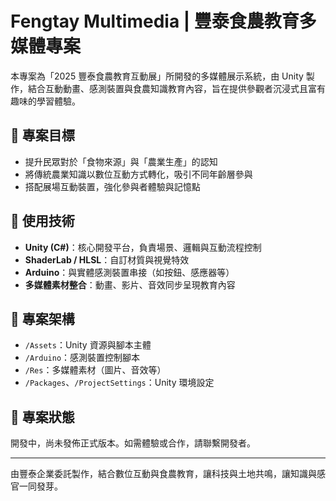 # Fengtay Multimedia | 豐泰食農教育多媒體專案

本專案為「2025 豐泰食農教育互動展」所開發的多媒體展示系統，由 Unity 製作，結合互動動畫、感測裝置與食農知識教育內容，旨在提供參觀者沉浸式且富有趣味的學習體驗。

## 🎯 專案目標

- 提升民眾對於「食物來源」與「農業生產」的認知
- 將傳統農業知識以數位互動方式轉化，吸引不同年齡層參與
- 搭配展場互動裝置，強化參與者體驗與記憶點

## 🔧 使用技術

- **Unity (C#)**：核心開發平台，負責場景、邏輯與互動流程控制
- **ShaderLab / HLSL**：自訂材質與視覺特效
- **Arduino**：與實體感測裝置串接（如按鈕、感應器等）
- **多媒體素材整合**：動畫、影片、音效同步呈現教育內容

## 📁 專案架構

- `/Assets`：Unity 資源與腳本主體
- `/Arduino`：感測裝置控制腳本
- `/Res`：多媒體素材（圖片、音效等）
- `/Packages`、`/ProjectSettings`：Unity 環境設定

## 🚧 專案狀態

開發中，尚未發佈正式版本。如需體驗或合作，請聯繫開發者。

---

由豐泰企業委託製作，結合數位互動與食農教育，讓科技與土地共鳴，讓知識與感官一同發芽。
